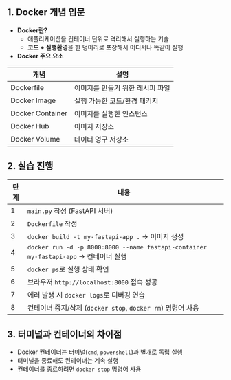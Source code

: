 ## 1. Docker 개념 입문

- **Docker란?**
    - 애플리케이션을 컨테이너 단위로 격리해서 실행하는 기술
    - **코드 + 실행환경**을 한 덩어리로 포장해서 어디서나 똑같이 실행
- **Docker 주요 요소**

| 개념 | 설명 |
| --- | --- |
| Dockerfile | 이미지를 만들기 위한 레시피 파일 |
| Docker Image | 실행 가능한 코드/환경 패키지 |
| Docker Container | 이미지를 실행한 인스턴스 |
| Docker Hub | 이미지 저장소 |
| Docker Volume | 데이터 영구 저장소 |

## 2. 실습 진행

| 단계 | 내용 |
| --- | --- |
| 1 | `main.py` 작성 (FastAPI 서버) |
| 2 | `Dockerfile` 작성 |
| 3 | `docker build -t my-fastapi-app .` → 이미지 생성 |
| 4 | `docker run -d -p 8000:8000 --name fastapi-container my-fastapi-app` → 컨테이너 실행 |
| 5 | `docker ps`로 실행 상태 확인 |
| 6 | 브라우저 `http://localhost:8000` 접속 성공 |
| 7 | 에러 발생 시 `docker logs`로 디버깅 연습 |
| 8 | 컨테이너 중지/삭제 (`docker stop`, `docker rm`) 명령어 사용 |

## 3. 터미널과 컨테이너의 차이점

- Docker 컨테이너는 터미널(`cmd`, `powershell`)과 별개로 독립 실행
- 터미널을 종료해도 컨테이너는 계속 실행
- 컨테이너를 종료하려면 `docker stop` 명령어 사용